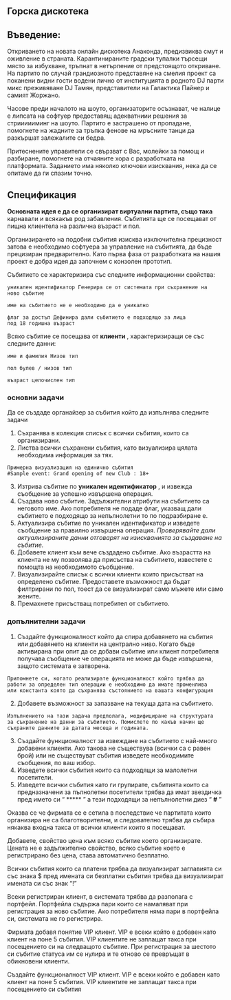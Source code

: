 ## Горска дискотека

## Въведение:

Откриването на новата онлайн дискотека Анаконда, предизвиква смут и
оживление в страната. Карантинираните градски тупалки търсещи място за
избухване, тръпнат в нетърпение от предстоящото откриване. На партито по
случай грандиозното представяне на смелия проект са поканени видни гости
водени лично от институцията в родното DJ парти микс преживяване DJ Тамян,
представители на Галактика Пайнер и самият Жоржано.

Часове преди началото на шоуто, организаторите осъзнават, че налице е
липсата на софтуер предоставящ адекватниии решения за стриииииминг на
шоуто. Партито е застрашено от пропадане, помогнете на жадните за тръпка
фенове на мръсните танци да разкършат залежалите си бедра.

Притеснените управители се свързват с Вас, молейки за помощ и разбиране,
помогнете на отчаяните хора с разработката на платформата. Заданието има
няколко ключови изисквания, нека да се опитаме да ги спазим точно.

## Спецификация

**Основната идея е да се организират виртуални партита, също така**
карнавали и всякакъв род забавления. Събитията ще се посещават от пищна
клиентела на различна възраст и пол.

Организирането на подобни събития изисква изключителна прецизност затова
е необходимо софтуера за управление на събитията, да бъде прецизиран
предварително. Като първа фаза от разработката на нашия проект е добра идея
да започнем с конзолен прототип.

Събитието се характеризира със следните информационни свойства:

```
уникален идентификатор Генерира се от системата при съхранение на
ново събитие
```
```
име на събитието не е необходимо да е уникално
```
```
флаг за достъп Дефинира дали събитието е подходящо за лица
под 18 годишна възраст
```
Всяко събитие се посещава от **клиенти** , характеризиращи се със следните
данни:

```
име и фамилия Низов тип
```
```
пол булев / низов тип
```
```
възраст целочислен тип
```

### основни задачи

Да се създаде органайзер за събития който да изпълнява следните задачи

1. Съхранява в колекция списък с всички събития, които са организирани.
2. Листва всички съхранени събития, като визуализира цялата необходима
    информация за тях.

```
Примерна визуализация на единично събития
#Sample event: Grand opening of new Club : 18+
```
3. Изтрива събитие по **уникален идентификатор** , и извежда съобщение за
    успешно извършена операция.
4. Създава ново събитие. Задължителни атрибути на събитието са неговото
    име. Ако потребителя не подаде флаг, указващ дали събитието е
    подходящо за непълнолетни то по подразбиране е.
5. Актуализира събитие по уникален идентификатор и изведете съобщение
    за правилно извършена операция. _Проверявайте дали актуализираните_
    _данни отговарят на изискванията за създаване на събитие._
6. Добавете клиент към вече създадено събитие. Ако възрастта на клиента
    не му позволява да присъства на събитието, известете с помощта на
    необходимото съобщение.
7. Визуализирайте списък с всички клиенти които присъстват на
    определено събитие. Предоставете възможност да бъдат филтрирани по
    пол, тоест да се визуализират само мъжете или само жените.
8. Премахнете присъстващ потребител от събитието.


### допълнителни задачи

1. Създайте функционалност който да спира добавянето на събития или
    добавянето на клиенти на централно ниво. Когато бъде активирана при
    опит да се добави събитие или клиент потребителя получава съобщение
    че операцията не може да бъде извършена, защото системата е
    затворена.

```
Припомнете си, когато реализирате функционалност който трябва да
работи за определен тип операции е необходимо да имате променлива
или константа която да съхранява състоянието на вашата конфигурация
```
2. Добавете възможност за запазване на текуща дата на събитието.

```
Изпълнението на тази задача предполага, модифициране на структурата
за съхранение на данни за събитието. Помислете по какъв начин ще
съхраните данните за датата месеца и годината.
```
3. Създайте функционалност за извеждане на събитието с най-много
    добавени клиенти. Ако такова не съществува (всички са с равен брой)
    или не съществуват събития изведете необходимите съобщения, по ваш
    избор.
4. Изведете всички събития които са подходящи за малолетни посетители.
5. Изведете всички събития като ги групирате, събитията които са
    предназначени за пълнолетни посетители трябва да имат звездичка пред
    името си “ ***** ” а тези подходящи за непълнолетни диез “ **#** ”

Оказва се че фирмата се е сетила в последствие че партитата които организира
не са благотворителни, и следователно трябва да събира някаква входна такса
от всички клиенти които я посещават.

Добавете, свойство цена към всяко събитие което организирате. Цената не е
задължително свойство, всяко събитие което е регистрирано без цена, става
автоматично безплатно.

Всички събития които са платени трябва да визуализират заглавията си със
знака $ пред имената си безплатни събития трябва да визуализират имената си
със знак “!”

Всеки регистриран клиент, в системата трябва да разполага с портфейл.
Портфейла съдържа пари които се намаляват при регистрация за ново събитие.
Ако потребителя няма пари в портфейла си, системата не го регистрира.

Фирмата добавя понятие VIP клиент. VIP е всеки който е добавен като клиент
на поне 5 събития. VIP клиентите не заплащат такса при посещението си на
следващото събитие. При регистрация за шестото си събитие статуса им се
нулира и те отново се превръщат в обикновени клиенти.

Създайте функционалност VIP клиент. VIP е всеки който е добавен като клиент
на поне 5 събития. VIP клиентите не заплащат такса при посещението си
събития